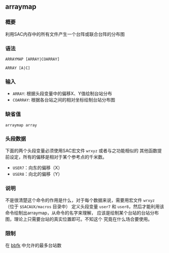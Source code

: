 ## arraymap

### 概要

利用SAC内存中的所有文件产生一个台阵或联合台阵的分布图

### 语法

``` {.bash}
ARRAYMAP [ARRAY|COARRAY]
```
``` {.bash}
ARRAY [A|C]
```

### 输入

- `ARRAY`: 根据头段变量中的偏移X、Y值绘制台站分布
- `COARRAY`: 根据各台站之间的相对坐标绘制台站分布图

### 缺省值

``` {.bash}
arraymap array
```

### 头段数据

下面的两个头段变量必须使用SAC宏文件 `wrxyz` 或者与之功能相似的
其他函数提前设定，所有的偏移是相对于某个参考点的千米数。

-   `USER7`：向东的偏移（X）
-   `USER8`：向北的偏移（Y）

### 说明

不是很清楚这个命令的作用是什么，对于每个数据来说，需要用宏文件
`wrxyz` （位于 `$SACAUX/macros` 目录中） 定义头段变量 `user7` 和
`user8`，然后才能利用该命令绘制出arraymap，从命令的名字来理解，
应该是绘制某个台站的台站分布图，理论上只需要台站的真实位置即可。不知这个
究竟在什么场合要使用。

### 限制

在 [bbfk](/commands/bbfk.md) 中允许的最多台站数
